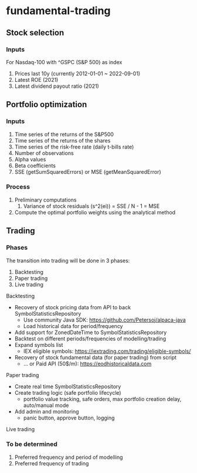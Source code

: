 # fundamental-trading
## Stock selection
### Inputs
For Nasdaq-100 with ^GSPC (S&P 500) as index
1. Prices last 10y (currently 2012-01-01 ~ 2022-09-01)
2. Latest ROE (2021)
3. Latest dividend payout ratio (2021)

## Portfolio optimization
### Inputs
1. Time series of the returns of the S&P500
2. Time series of the returns of the shares
3. Time series of the risk-free rate (daily t-bills rate)
4. Number of observations
5. Alpha values
6. Beta coefficients
7. SSE (getSumSquaredErrors) or MSE (getMeanSquaredError)

### Process
1. Preliminary computations
   1. Variance of stock residuals (s^2(ei)) = SSE / N - 1 = MSE
2. Compute the optimal portfolio weights using the analytical method

## Trading

### Phases
The transition into trading will be done in 3 phases:
1. Backtesting
2. Paper trading
3. Live trading

Backtesting
- Recovery of stock pricing data from API to back SymbolStatisticsRepository
  - Use community Java SDK: https://github.com/Petersoj/alpaca-java
  - Load historical data for period/frequency
- Add support for ZonedDateTime to SymbolStatisticsRepository
- Backtest on different periods/frequencies of modelling/trading
- Expand symbols list
    - IEX eligible symbols: https://iextrading.com/trading/eligible-symbols/
- Recovery of stock fundamental data (for paper trading) from script
    - ... or Paid API (50$/m): https://eodhistoricaldata.com

Paper trading
- Create real time SymbolStatisticsRepository
- Create trading logic (safe portfolio lifecycle)
  - portfolio value tracking, safe orders, max portfolio creation delay, auto/manual mode
- Add admin and monitoring
  - panic button, approve button, logging

Live trading

### To be determined
1. Preferred frequency and period of modelling
2. Preferred frequency of trading